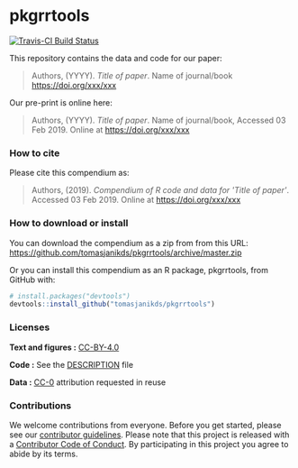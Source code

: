 
<!-- README.md is generated from README.Rmd. Please edit that file -->
pkgrrtools
==========

[![Travis-CI Build Status](https://travis-ci.org/tomasjanikds/pkgrrtools.svg?branch=master)](https://travis-ci.org/tomasjanikds/pkgrrtools)

This repository contains the data and code for our paper:

> Authors, (YYYY). *Title of paper*. Name of journal/book <https://doi.org/xxx/xxx>

Our pre-print is online here:

> Authors, (YYYY). *Title of paper*. Name of journal/book, Accessed 03 Feb 2019. Online at <https://doi.org/xxx/xxx>

### How to cite

Please cite this compendium as:

> Authors, (2019). *Compendium of R code and data for 'Title of paper'*. Accessed 03 Feb 2019. Online at <https://doi.org/xxx/xxx>

### How to download or install

You can download the compendium as a zip from from this URL: <https://github.com/tomasjanikds/pkgrrtools/archive/master.zip>

Or you can install this compendium as an R package, pkgrrtools, from GitHub with:

``` r
# install.packages("devtools")
devtools::install_github("tomasjanikds/pkgrrtools")
```

### Licenses

**Text and figures :** [CC-BY-4.0](http://creativecommons.org/licenses/by/4.0/)

**Code :** See the [DESCRIPTION](DESCRIPTION) file

**Data :** [CC-0](http://creativecommons.org/publicdomain/zero/1.0/) attribution requested in reuse

### Contributions

We welcome contributions from everyone. Before you get started, please see our [contributor guidelines](CONTRIBUTING.md). Please note that this project is released with a [Contributor Code of Conduct](CONDUCT.md). By participating in this project you agree to abide by its terms.
